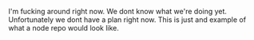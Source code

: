 I'm fucking around right now. We dont know what we're doing yet. Unfortunately we dont have a plan right now. This is just and example of what a node repo would look like. 